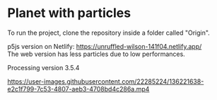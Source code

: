 # Planet with particles

To run the project, clone the repository inside a folder called "Origin".

p5js version on Netlify: https://unruffled-wilson-141f04.netlify.app/<br/>
The web version has less particles due to low performances.

Processing version 3.5.4

https://user-images.githubusercontent.com/22285224/136221638-e2c1f799-7c53-4807-aeb3-4708bd4c286a.mp4


